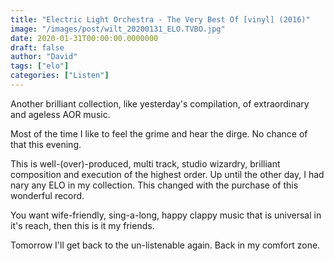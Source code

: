 ```yaml
---
title: "Electric Light Orchestra - The Very Best Of [vinyl] (2016)"
image: "/images/post/wilt_20200131_ELO.TVBO.jpg"
date: 2020-01-31T00:00:00.0000000
draft: false
author: "David"
tags: ["elo"]
categories: ["Listen"]
---
```

 Another brilliant collection, like yesterday's compilation, of extraordinary and ageless AOR music.   
  
Most of the time I like to feel the grime and hear the dirge. No chance of that this evening.   
  
This is well-(over)-produced, multi track, studio wizardry, brilliant composition and execution of the highest order. Up until the other day, I had nary any ELO in my collection. This changed with the purchase of this wonderful record.    
  
You want wife-friendly, sing-a-long, happy clappy music that is universal in it's reach, then this is it my friends.   
  
Tomorrow I'll get back to the un-listenable again. Back in my comfort zone.